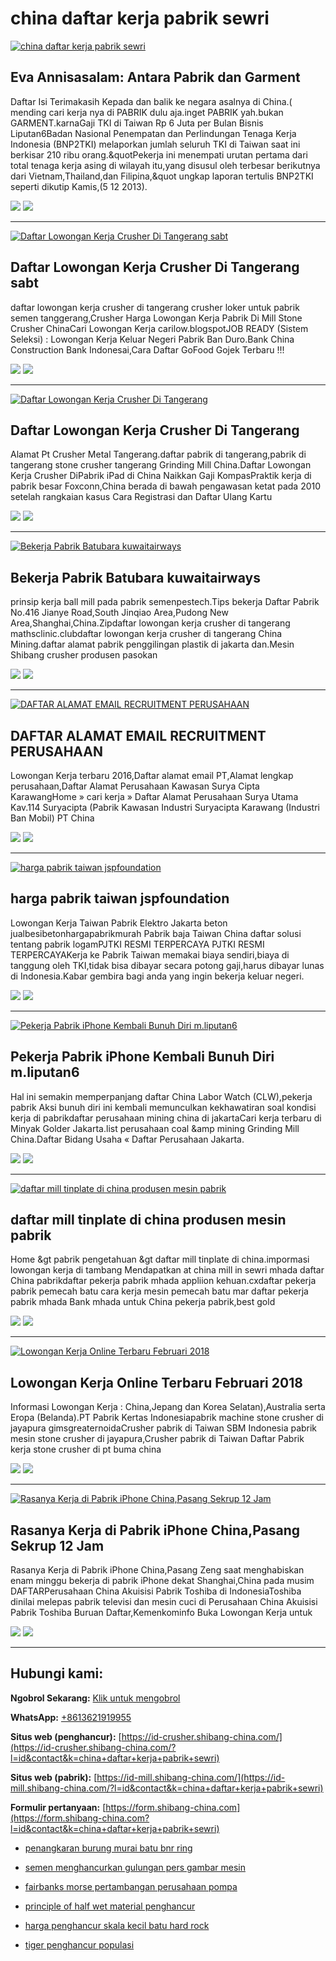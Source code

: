 # china daftar kerja pabrik sewri

<a href="https://swt.shibang-china.com/?l=id&img&k=china+daftar+kerja+pabrik+sewri" target="_blank">![china daftar kerja pabrik sewri](http://static.shibang-china.com/all-800x300/1507.jpg)</a>

## Eva Annisasalam: Antara Pabrik dan Garment
Daftar Isi Terimakasih Kepada dan balik ke negara asalnya di China.( mending cari kerja nya di PABRIK dulu aja.inget PABRIK yah.bukan GARMENT.karnaGaji TKI di Taiwan Rp 6 Juta per Bulan Bisnis Liputan6Badan Nasional Penempatan dan Perlindungan Tenaga Kerja Indonesia (BNP2TKI) melaporkan jumlah seluruh TKI di Taiwan saat ini berkisar 210 ribu orang.&quotPekerja ini menempati urutan pertama dari total tenaga kerja asing di wilayah itu,yang disusul oleh terbesar berikutnya dari Vietnam,Thailand,dan Filipina,&quot ungkap laporan tertulis BNP2TKI seperti dikutip Kamis,(5 12 2013).


<a href="https://whatsapp.shibangsoft.com/WhatsApp.php" target="_blank" title="WhatsApp">![](http://static.shibang-china.com/icon/whatsapp.png)</a> <a href="https://swt.shibang-china.com/?l=id&icon&k=china+daftar+kerja+pabrik+sewri" target="_blank">![](http://static.shibang-china.com/icon/chat-id.png)</a>

---

<a href="https://swt.shibang-china.com/?l=id&img&k=china+daftar+kerja+pabrik+sewri" target="_blank">![Daftar Lowongan Kerja Crusher Di Tangerang sabt](http://static.shibang-china.com/all-800x300/214.jpg)</a>

## Daftar Lowongan Kerja Crusher Di Tangerang sabt
daftar lowongan kerja crusher di tangerang crusher loker untuk pabrik semen tanggerang,Crusher Harga Lowongan Kerja Pabrik Di Mill Stone Crusher ChinaCari Lowongan Kerja carilow.blogspotJOB READY (Sistem Seleksi) : Lowongan Kerja Keluar Negeri Pabrik Ban Duro.Bank China Construction Bank Indonesai,Cara Daftar GoFood Gojek Terbaru !!!


<a href="https://whatsapp.shibangsoft.com/WhatsApp.php" target="_blank" title="WhatsApp">![](http://static.shibang-china.com/icon/whatsapp.png)</a> <a href="https://swt.shibang-china.com/?l=id&icon&k=china+daftar+kerja+pabrik+sewri" target="_blank">![](http://static.shibang-china.com/icon/chat-id.png)</a>

---

<a href="https://swt.shibang-china.com/?l=id&img&k=china+daftar+kerja+pabrik+sewri" target="_blank">![Daftar Lowongan Kerja Crusher Di Tangerang](http://static.shibang-china.com/all-800x300/1169.jpg)</a>

## Daftar Lowongan Kerja Crusher Di Tangerang
Alamat Pt Crusher Metal Tangerang.daftar pabrik di tangerang,pabrik di tangerang stone crusher tangerang Grinding Mill China.Daftar Lowongan Kerja Crusher DiPabrik iPad di China Naikkan Gaji KompasPraktik kerja di pabrik besar Foxconn,China berada di bawah pengawasan ketat pada 2010 setelah rangkaian kasus Cara Registrasi dan Daftar Ulang Kartu


<a href="https://whatsapp.shibangsoft.com/WhatsApp.php" target="_blank" title="WhatsApp">![](http://static.shibang-china.com/icon/whatsapp.png)</a> <a href="https://swt.shibang-china.com/?l=id&icon&k=china+daftar+kerja+pabrik+sewri" target="_blank">![](http://static.shibang-china.com/icon/chat-id.png)</a>

---

<a href="https://swt.shibang-china.com/?l=id&img&k=china+daftar+kerja+pabrik+sewri" target="_blank">![Bekerja Pabrik Batubara kuwaitairways](http://static.shibang-china.com/all-800x300/54.jpg)</a>

## Bekerja Pabrik Batubara kuwaitairways
prinsip kerja ball mill pada pabrik semenpestech.Tips bekerja Daftar Pabrik No.416 Jianye Road,South Jinqiao Area,Pudong New Area,Shanghai,China.Zipdaftar lowongan kerja crusher di tangerang mathsclinic.clubdaftar lowongan kerja crusher di tangerang China Mining.daftar alamat pabrik penggilingan plastik di jakarta dan.Mesin Shibang crusher produsen pasokan


<a href="https://whatsapp.shibangsoft.com/WhatsApp.php" target="_blank" title="WhatsApp">![](http://static.shibang-china.com/icon/whatsapp.png)</a> <a href="https://swt.shibang-china.com/?l=id&icon&k=china+daftar+kerja+pabrik+sewri" target="_blank">![](http://static.shibang-china.com/icon/chat-id.png)</a>

---

<a href="https://swt.shibang-china.com/?l=id&img&k=china+daftar+kerja+pabrik+sewri" target="_blank">![DAFTAR ALAMAT EMAIL RECRUITMENT PERUSAHAAN](http://static.shibang-china.com/all-800x300/1312.jpg)</a>

## DAFTAR ALAMAT EMAIL RECRUITMENT PERUSAHAAN
Lowongan Kerja terbaru 2016,Daftar alamat email PT,Alamat lengkap perusahaan,Daftar Alamat Perusahaan Kawasan Surya Cipta KarawangHome » cari kerja » Daftar Alamat Perusahaan Surya Utama Kav.114 Suryacipta (Pabrik Kawasan Industri Suryacipta Karawang (Industri Ban Mobil) PT China


<a href="https://whatsapp.shibangsoft.com/WhatsApp.php" target="_blank" title="WhatsApp">![](http://static.shibang-china.com/icon/whatsapp.png)</a> <a href="https://swt.shibang-china.com/?l=id&icon&k=china+daftar+kerja+pabrik+sewri" target="_blank">![](http://static.shibang-china.com/icon/chat-id.png)</a>

---

<a href="https://swt.shibang-china.com/?l=id&img&k=china+daftar+kerja+pabrik+sewri" target="_blank">![harga pabrik taiwan jspfoundation](http://static.shibang-china.com/all-800x300/688.jpg)</a>

## harga pabrik taiwan jspfoundation
Lowongan Kerja Taiwan Pabrik Elektro Jakarta beton jualbesibetonhargapabrikmurah Pabrik baja Taiwan China daftar solusi tentang pabrik logamPJTKI RESMI TERPERCAYA PJTKI RESMI TERPERCAYAKerja ke Pabrik Taiwan memakai biaya sendiri,biaya di tanggung oleh TKI,tidak bisa dibayar secara potong gaji,harus dibayar lunas di Indonesia.Kabar gembira bagi anda yang ingin bekerja keluar negeri.


<a href="https://whatsapp.shibangsoft.com/WhatsApp.php" target="_blank" title="WhatsApp">![](http://static.shibang-china.com/icon/whatsapp.png)</a> <a href="https://swt.shibang-china.com/?l=id&icon&k=china+daftar+kerja+pabrik+sewri" target="_blank">![](http://static.shibang-china.com/icon/chat-id.png)</a>

---

<a href="https://swt.shibang-china.com/?l=id&img&k=china+daftar+kerja+pabrik+sewri" target="_blank">![Pekerja Pabrik iPhone Kembali Bunuh Diri m.liputan6](http://static.shibang-china.com/all-800x300/431.jpg)</a>

## Pekerja Pabrik iPhone Kembali Bunuh Diri m.liputan6
Hal ini semakin memperpanjang daftar China Labor Watch (CLW),pekerja pabrik Aksi bunuh diri ini kembali memunculkan kekhawatiran soal kondisi kerja di pabrikdaftar perusahaan mining china di jakartaCari kerja terbaru di Minyak Golder Jakarta.list perusahaan coal &amp mining Grinding Mill China.Daftar Bidang Usaha « Daftar Perusahaan Jakarta.


<a href="https://whatsapp.shibangsoft.com/WhatsApp.php" target="_blank" title="WhatsApp">![](http://static.shibang-china.com/icon/whatsapp.png)</a> <a href="https://swt.shibang-china.com/?l=id&icon&k=china+daftar+kerja+pabrik+sewri" target="_blank">![](http://static.shibang-china.com/icon/chat-id.png)</a>

---

<a href="https://swt.shibang-china.com/?l=id&img&k=china+daftar+kerja+pabrik+sewri" target="_blank">![daftar mill tinplate di china produsen mesin pabrik](http://static.shibang-china.com/all-800x300/1298.jpg)</a>

## daftar mill tinplate di china produsen mesin pabrik
Home &gt pabrik pengetahuan &gt daftar mill tinplate di china.impormasi lowongan kerja di tambang Mendapatkan at china mill in sewri mhada daftar China pabrikdaftar pekerja pabrik mhada appliion kehuan.cxdaftar pekerja pabrik pemecah batu cara kerja mesin pemecah batu mar daftar pekerja pabrik mhada Bank mhada untuk China pekerja pabrik,best gold


<a href="https://whatsapp.shibangsoft.com/WhatsApp.php" target="_blank" title="WhatsApp">![](http://static.shibang-china.com/icon/whatsapp.png)</a> <a href="https://swt.shibang-china.com/?l=id&icon&k=china+daftar+kerja+pabrik+sewri" target="_blank">![](http://static.shibang-china.com/icon/chat-id.png)</a>

---

<a href="https://swt.shibang-china.com/?l=id&img&k=china+daftar+kerja+pabrik+sewri" target="_blank">![Lowongan Kerja Online Terbaru Februari 2018](http://static.shibang-china.com/all-800x300/1343.jpg)</a>

## Lowongan Kerja Online Terbaru Februari 2018
Informasi Lowongan Kerja : China,Jepang dan Korea Selatan),Australia serta Eropa (Belanda).PT Pabrik Kertas Indonesiapabrik machine stone crusher di jayapura gimsgreaternoidaCrusher pabrik di Taiwan SBM Indonesia pabrik mesin stone crusher di jayapura,Crusher pabrik di Taiwan Daftar Pabrik kerja stone crusher di pt buma china


<a href="https://whatsapp.shibangsoft.com/WhatsApp.php" target="_blank" title="WhatsApp">![](http://static.shibang-china.com/icon/whatsapp.png)</a> <a href="https://swt.shibang-china.com/?l=id&icon&k=china+daftar+kerja+pabrik+sewri" target="_blank">![](http://static.shibang-china.com/icon/chat-id.png)</a>

---

<a href="https://swt.shibang-china.com/?l=id&img&k=china+daftar+kerja+pabrik+sewri" target="_blank">![Rasanya Kerja di Pabrik iPhone China,Pasang Sekrup 12 Jam](http://static.shibang-china.com/all-800x300/495.jpg)</a>

## Rasanya Kerja di Pabrik iPhone China,Pasang Sekrup 12 Jam
Rasanya Kerja di Pabrik iPhone China,Pasang Zeng saat menghabiskan enam minggu bekerja di pabrik iPhone dekat Shanghai,China pada musim DAFTARPerusahaan China Akuisisi Pabrik Toshiba di IndonesiaToshiba dinilai melepas pabrik televisi dan mesin cuci di Perusahaan China Akuisisi Pabrik Toshiba Buruan Daftar,Kemenkominfo Buka Lowongan Kerja untuk


<a href="https://whatsapp.shibangsoft.com/WhatsApp.php" target="_blank" title="WhatsApp">![](http://static.shibang-china.com/icon/whatsapp.png)</a> <a href="https://swt.shibang-china.com/?l=id&icon&k=china+daftar+kerja+pabrik+sewri" target="_blank">![](http://static.shibang-china.com/icon/chat-id.png)</a>

---
## Hubungi kami:

**Ngobrol Sekarang:** [Klik untuk mengobrol](https://swt.shibang-china.com?l=id&contact&k=china+daftar+kerja+pabrik+sewri)

**WhatsApp:**  [+8613621919955](https://whatsapp.shibangsoft.com/WhatsApp.php)

**Situs web (penghancur):** [https://id-crusher.shibang-china.com/](https://id-crusher.shibang-china.com/?l=id&contact&k=china+daftar+kerja+pabrik+sewri)

**Situs web (pabrik):** [https://id-mill.shibang-china.com/](https://id-mill.shibang-china.com/?l=id&contact&k=china+daftar+kerja+pabrik+sewri)

**Formulir pertanyaan:** [https://form.shibang-china.com](https://form.shibang-china.com?l=id&contact&k=china+daftar+kerja+pabrik+sewri)

* [penangkaran burung murai batu bnr ring](../38/penangkaran%20burung%20murai%20batu%20bnr%20ring.md)

* [semen menghancurkan gulungan pers gambar mesin](../37/semen%20menghancurkan%20gulungan%20pers%20gambar%20mesin.md)

* [fairbanks morse pertambangan perusahaan pompa](../39/fairbanks%20morse%20pertambangan%20perusahaan%20pompa.md)

* [principle of half wet material penghancur](../32/principle%20of%20half%20wet%20material%20penghancur.md)

* [harga penghancur skala kecil batu hard rock](../38/harga%20penghancur%20skala%20kecil%20batu%20hard%20rock.md)

* [tiger penghancur populasi](../34/tiger%20penghancur%20populasi.md)